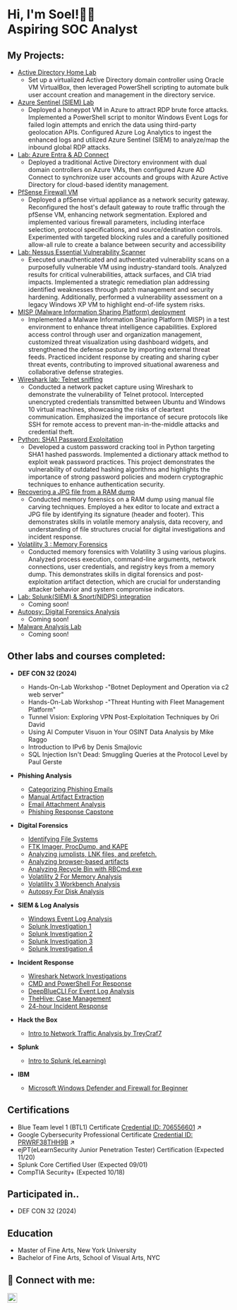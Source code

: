 <h1>Hi, I'm Soel!👨‍💻 <br/>Aspiring SOC Analyst</a></h1>


<h2> My Projects:</h2>

- [Active Directory Home Lab](https://github.com/cybersoel/ActiveDirectoryLab)
  - Set up a virtualized Active Directory domain controller using Oracle VM VirtualBox, then leveraged PowerShell scripting to automate bulk user account creation and management in the directory service.
- [Azure Sentinel (SIEM) Lab](https://github.com/cybersoel/AzureSentinelSIEMLab)
  - Deployed a honeypot VM in Azure to attract RDP brute force attacks. Implemented a PowerShell script to monitor Windows Event Logs for failed login attempts and enrich the data using third-party geolocation APIs. Configured Azure Log Analytics to ingest the enhanced logs and utilized Azure Sentinel (SIEM) to analyze/map the inbound global RDP attacks.
- [Lab: Azure Entra & AD Connect](https://github.com/cybersoel/LabAzureEntraADConnect)
  - Deployed a traditional Active Directory environment with dual domain controllers on Azure VMs, then configured Azure AD Connect to synchronize user accounts and groups with Azure Active Directory for cloud-based identity management.
- [PfSense Firewall VM](https://github.com/cybersoel/PfSenseFirewallVM)
  - Deployed a pfSense virtual appliance as a network security gateway. Reconfigured the host's default gateway to route traffic through the pfSense VM, enhancing network segmentation. Explored and implemented various firewall parameters, including interface selection, protocol specifications, and source/destination controls. Experimented with targeted blocking rules and a carefully positioned allow-all rule to create a balance between security and accessibility
- [Lab: Nessus Essential Vulnerability Scanner](https://github.com/cybersoel/LabNessusEssentialVulnerabilityScanner)
  - Executed unauthenticated and authenticated vulnerability scans on a purposefully vulnerable VM using industry-standard tools. Analyzed results for critical vulnerabilities, attack surfaces, and CIA triad impacts. Implemented a strategic remediation plan addressing identified weaknesses through patch management and security hardening. Additionally, performed a vulnerability assessment on a legacy Windows XP VM to highlight end-of-life system risks.
- [MISP (Malware Information Sharing Platform) deployment ](https://github.com/cybersoel/MISPMalwareInformationSharingPlatformdeployment)
  - Implemented a Malware Information Sharing Platform (MISP) in a test environment to enhance threat intelligence capabilities. Explored access control through user and organization management, customized threat visualization using dashboard widgets, and strengthened the defense posture by importing external threat feeds. Practiced incident response by creating and sharing cyber threat events, contributing to improved situational awareness and collaborative defense strategies.
- [Wireshark lab: Telnet sniffing](https://github.com/cybersoel/WiresharklabTelnetsniffing)
  - Conducted a network packet capture using Wireshark to demonstrate the vulnerability of Telnet protocol. Intercepted unencrypted credentials transmitted between Ubuntu and Windows 10 virtual machines, showcasing the risks of cleartext communication. Emphasized the importance of secure protocols like SSH for remote access to prevent man-in-the-middle attacks and credential theft.
- [Python: SHA1 Password Exploitation](https://github.com/cybersoel/PythonSHA1PasswordExploitation)
  - Developed a custom password cracking tool in Python targeting SHA1 hashed passwords. Implemented a dictionary attack method to exploit weak password practices. This project demonstrates the vulnerability of outdated hashing algorithms and highlights the importance of strong password policies and modern cryptographic techniques to enhance authentication security.
- [Recovering a JPG file from a RAM dump](https://github.com/cybersoel/RecoveringaJPGfilefromaRAMdump)
  - Conducted memory forensics on a RAM dump using manual file carving techniques. Employed a hex editor to locate and extract a JPG file by identifying its signature (header and footer). This demonstrates skills in volatile memory analysis, data recovery, and understanding of file structures crucial for digital investigations and incident response.
- [Volatility 3 : Memory Forensics](https://github.com/cybersoel/Volatility3MemoryForensics)
  - Conducted memory forensics with Volatility 3 using various plugins. Analyzed process execution, command-line arguments, network connections, user credentials, and registry keys from a memory dump. This demonstrates skills in digital forensics and post-exploitation artifact detection, which are crucial for understanding attacker behavior and system compromise indicators.
- [Lab: Splunk(SIEM) & Snort(NIDPS) integration](xxx.com)
  - Coming soon!
- [Autopsy: Digital Forensics Analysis](xxx.com)
  - Coming soon!
- [Malware Analysis Lab](xxx.com)
  - Coming soon!

<h2> Other labs and courses completed:</h2>

- <b>DEF CON 32 (2024)</b>
  - Hands-On-Lab Workshop -"Botnet Deployment and Operation via c2 web server"
  - Hands-On-Lab Workshop -"Threat Hunting with Fleet Management Platform"
  - Tunnel Vision: Exploring VPN Post-Exploitation Techniques by Ori David
  - Using AI Computer Visuon in Your OSINT Data Analysis by Mike Raggo
  - Introduction to IPv6 by Denis Smajlovic
  - SQL Injection Isn't Dead: Smuggling Queries at the Protocol Level by Paul Gerste


- <b>Phishing Analysis</b>
  - [Categorizing Phishing Emails](https://github.com/cybersoel/CategorizingPhishingEmails)
  - [Manual Artifact Extraction](https://github.com/cybersoel/ManualArtifactExtraction)
  - [Email Attachment Analysis](https://github.com/cybersoel/EmailAttachmentAnalysis)
  - [Phishing Response Capstone](https://github.com/cybersoel/PhishingResponseCapstone)

- <b>Digital Forensics</b>
  - [Identifying File Systems](https://github.com/cybersoel/IdentifyingFileSystems)
  - [FTK Imager, ProcDump, and KAPE](https://github.com/cybersoel/FTKImagerProcDumpandKAPE)
  - [Analyzing jumplists, LNK files, and prefetch.](https://github.com/cybersoel/AnalyzingjumplistsLNKfilesandprefetch)
  - [Analyzing browser-based artifacts](https://github.com/cybersoel/Analyzingbrowserbasedartifacts)
  - [Analyzing Recycle Bin with RBCmd.exe](https://github.com/cybersoel/AnalyzingRecycleBinwithRBCmd.exe)
  - [Volatility 2 For Memory Analysis](https://github.com/cybersoel/Volatility-2-For-Memory-Analysis)
  - [Volatility 3 Workbench Analysis](https://github.com/cybersoel/Volatility-3-Workbench-Analysis)
  - [Autopsy For Disk Analysis](https://github.com/cybersoel/Autopsy-For-Disk-Analysis)

- <b>SIEM & Log Analysis</b>
  - [Windows Event Log Analysis](https://github.com/cybersoel/Windows-Event-Log-Analysis)
  - [Splunk Investigation 1](https://github.com/cybersoel/Splunk-Investigation-1)
  - [Splunk Investigation 2](https://github.com/cybersoel/Splunk-Investigation-2)
  - [Splunk Investigation 3](https://github.com/cybersoel/Splunk-Investigation-3)
  - [Splunk Investigation 4](https://github.com/cybersoel/Splunk-Investigation-4)

- <b>Incident Response</b>
  - [Wireshark Network Investigations](https://github.com/cybersoel/Wireshark-Network-Investigations)
  - [CMD and PowerShell For Response](https://github.com/cybersoel/CMD-and-PowerShell-For-Response)
  - [DeepBlueCLI For Event Log Analysis](https://github.com/cybersoel/DeepBlueCLI-For-Event-Log-Analysis)
  - [TheHive: Case Management](https://github.com/cybersoel/TheHive-Case-Management)
  - [24-hour Incident Response](https://github.com/cybersoel/24-hour-Incident-Response)

- <b>Hack the Box</b>
  - [Intro to Network Traffic Analysis by TreyCraf7](https://github.com/cybersoel/Intro-to-Network-Traffic-Analysis-by-TreyCraf7)

- <b>Splunk</b>
  - [Intro to Splunk (eLearning)](https://github.com/cybersoel/Intro-to-Splunk-eLearning-)

- <b>IBM</b>
  - [Microsoft Windows Defender and Firewall for Beginner](https://github.com/cybersoel/Microsoft-Windows-Defender-and-Firewall-for-Beginner)

<h2>Certifications</h2>

- Blue Team level 1 (BTL1) Certificate [Credential ID: 706556601](https://drive.google.com/file/d/1WYsRoQLK4LSxpi8TXxHo49TokIsgD-QR/view?usp=sharing) ↗️
- Google Cybersecurity Professional Certificate [Credential ID: PRWRF38THH9B](https://www.coursera.org/account/accomplishments/specialization/certificate/PRWRF38THH9B) ↗️
- ejPT(eLearnSecurity Junior Penetration Tester) Certification (Expected 11/20)
- Splunk Core Certified User (Expected 09/01)
- CompTIA Security+ (Expected 10/18)

<h2>Participated in..</h2>

- DEF CON 32 (2024)



<h2>Education</h2>

- Master of Fine Arts, New York University
- Bachelor of Fine Arts, School of Visual Arts, NYC


<h2> 🤳 Connect with me:</h2>

[<img align="left" alt="SoelKwun | LinkedIn" width="22px" src="https://cdn.jsdelivr.net/npm/simple-icons@v3/icons/linkedin.svg" />][linkedin]


[linkedin]: https://linkedin.com/in/soel-kwun-314485282/

<!--
**cybersoel/cybersoel** is a ✨ _special_ ✨ repository because its `README.md` (this file) appears on your GitHub profile.


- 🔭 I’m currently working on ...
- 🌱 I’m currently learning ...
- 👯 I’m looking to collaborate on ...
- 🤔 I’m looking for help with ...
- 💬 Ask me about ...
- 📫 How to reach me: ...
- 😄 Pronouns: ...
- ⚡ Fun fact: ...
-->
